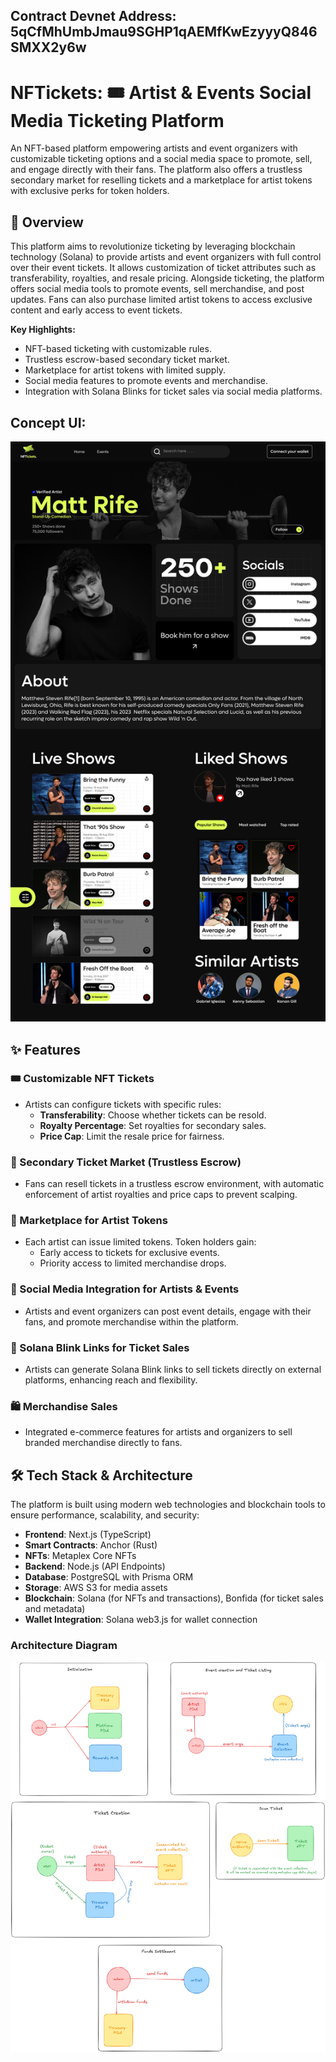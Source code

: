 ## Contract Devnet Address: 5qCfMhUmbJmau9SGHP1qAEMfKwEzyyyQ846SMXX2y6w

# NFTickets: 🎟️ Artist & Events Social Media Ticketing Platform

An NFT-based platform empowering artists and event organizers with customizable ticketing options and a social media space to promote, sell, and engage directly with their fans. The platform also offers a trustless secondary market for reselling tickets and a marketplace for artist tokens with exclusive perks for token holders.

## 🚀 Overview

This platform aims to revolutionize ticketing by leveraging blockchain technology (Solana) to provide artists and event organizers with full control over their event tickets. It allows customization of ticket attributes such as transferability, royalties, and resale pricing. Alongside ticketing, the platform offers social media tools to promote events, sell merchandise, and post updates. Fans can also purchase limited artist tokens to access exclusive content and early access to event tickets.

**Key Highlights:**

- NFT-based ticketing with customizable rules.
- Trustless escrow-based secondary ticket market.
- Marketplace for artist tokens with limited supply.
- Social media features to promote events and merchandise.
- Integration with Solana Blinks for ticket sales via social media platforms.

## Concept UI:

![Artist Page](./public/Artist%20profile.png)

## ✨ Features

### 🎟️ Customizable NFT Tickets

- Artists can configure tickets with specific rules:
  - **Transferability**: Choose whether tickets can be resold.
  - **Royalty Percentage**: Set royalties for secondary sales.
  - **Price Cap**: Limit the resale price for fairness.

### 🔄 Secondary Ticket Market (Trustless Escrow)

- Fans can resell tickets in a trustless escrow environment, with automatic enforcement of artist royalties and price caps to prevent scalping.

### 🛒 Marketplace for Artist Tokens

- Each artist can issue limited tokens. Token holders gain:
  - Early access to tickets for exclusive events.
  - Priority access to limited merchandise drops.

### 📢 Social Media Integration for Artists & Events

- Artists and event organizers can post event details, engage with their fans, and promote merchandise within the platform.

### 🔗 Solana Blink Links for Ticket Sales

- Artists can generate Solana Blink links to sell tickets directly on external platforms, enhancing reach and flexibility.

### 🛍️ Merchandise Sales

- Integrated e-commerce features for artists and organizers to sell branded merchandise directly to fans.

## 🛠️ Tech Stack & Architecture

The platform is built using modern web technologies and blockchain tools to ensure performance, scalability, and security:

- **Frontend**: Next.js (TypeScript)
- **Smart Contracts**: Anchor (Rust)
- **NFTs**: Metaplex Core NFTs
- **Backend**: Node.js (API Endpoints)
- **Database**: PostgreSQL with Prisma ORM
- **Storage**: AWS S3 for media assets
- **Blockchain**: Solana (for NFTs and transactions), Bonfida (for ticket sales and metadata)
- **Wallet Integration**: Solana web3.js for wallet connection

### Architecture Diagram

![Architecture for NFT Ticketing](./public/NFTickets%20architecture%20final.png)
